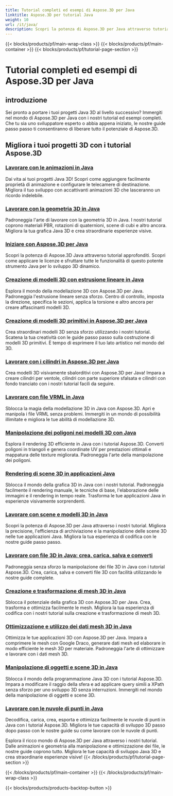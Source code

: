 ```yaml
---
title: Tutorial completi ed esempi di Aspose.3D per Java
linktitle: Aspose.3D per tutorial Java
weight: 10
url: /it/java/
description: Scopri la potenza di Aspose.3D per Java attraverso tutorial completi. Migliora i tuoi progetti Java 3D con tutorial su animazioni, geometria, licenze e altro ancora!
---
```


{{< blocks/products/pf/main-wrap-class >}}
{{< blocks/products/pf/main-container >}}
{{< blocks/products/pf/tutorial-page-section >}}

# Tutorial completi ed esempi di Aspose.3D per Java

## introduzione

Sei pronto a portare i tuoi progetti Java 3D al livello successivo? Immergiti nel mondo di Aspose.3D per Java con i nostri tutorial ed esempi completi. Che tu sia uno sviluppatore esperto o abbia appena iniziato, le nostre guide passo passo ti consentiranno di liberare tutto il potenziale di Aspose.3D.

## Migliora i tuoi progetti 3D con i tutorial Aspose.3D

### [Lavorare con le animazioni in Java](./animations/)

Dai vita ai tuoi progetti Java 3D! Scopri come aggiungere facilmente proprietà di animazione e configurare le telecamere di destinazione. Migliora il tuo sviluppo con accattivanti animazioni 3D che lasceranno un ricordo indelebile.

### [Lavorare con la geometria 3D in Java](./geometry/)

Padroneggia l'arte di lavorare con la geometria 3D in Java. I nostri tutorial coprono materiali PBR, rotazioni di quaternioni, scene di cubi e altro ancora. Migliora la tua grafica Java 3D e crea straordinarie esperienze visive.

### [Iniziare con Aspose.3D per Java](./licensing/)

Scopri la potenza di Aspose.3D Java attraverso tutorial approfonditi. Scopri come applicare le licenze e sfruttare tutte le funzionalità di questo potente strumento Java per lo sviluppo 3D dinamico.

### [Creazione di modelli 3D con estrusione lineare in Java](./linear-extrusion/)

Esplora il mondo della modellazione 3D con Aspose.3D per Java. Padroneggia l'estrusione lineare senza sforzo. Centro di controllo, imposta la direzione, specifica le sezioni, applica la torsione e altro ancora per creare affascinanti modelli 3D.

### [Creazione di modelli 3D primitivi in Aspose.3D per Java](./primitive-3d-models/)

Crea straordinari modelli 3D senza sforzo utilizzando i nostri tutorial. Scatena la tua creatività con le guide passo passo sulla costruzione di modelli 3D primitivi. È tempo di esprimere il tuo lato artistico nel mondo del 3D.

### [Lavorare con i cilindri in Aspose.3D per Java](./cylinders/)

Crea modelli 3D visivamente sbalorditivi con Aspose.3D per Java! Impara a creare cilindri per ventole, cilindri con parte superiore sfalsata e cilindri con fondo tranciato con i nostri tutorial facili da seguire.

### [Lavorare con file VRML in Java](./vrml-files/)

Sblocca la magia della modellazione 3D in Java con Aspose.3D. Apri e manipola i file VRML senza problemi. Immergiti in un mondo di possibilità illimitate e migliora le tue abilità di modellazione 3D.

### [Manipolazione dei poligoni nei modelli 3D con Java](./polygon/)

Esplora il rendering 3D efficiente in Java con i tutorial Aspose.3D. Converti poligoni in triangoli e genera coordinate UV per prestazioni ottimali e mappatura delle texture migliorata. Padroneggia l'arte della manipolazione dei poligoni.

### [Rendering di scene 3D in applicazioni Java](./rendering-3d-scenes/)

Sblocca il mondo della grafica 3D in Java con i nostri tutorial. Padroneggia facilmente il rendering manuale, le tecniche di base, l'elaborazione delle immagini e il rendering in tempo reale. Trasforma le tue applicazioni Java in esperienze visivamente sorprendenti.

### [Lavorare con scene e modelli 3D in Java](./3d-scenes-and-models/)

Scopri la potenza di Aspose.3D per Java attraverso i nostri tutorial. Migliora la precisione, l'efficienza di archiviazione e la manipolazione delle scene 3D nelle tue applicazioni Java. Migliora la tua esperienza di codifica con le nostre guide passo passo.

### [Lavorare con file 3D in Java: crea, carica, salva e converti](./load-and-save/)

Padroneggia senza sforzo la manipolazione dei file 3D in Java con i tutorial Aspose.3D. Crea, carica, salva e converti file 3D con facilità utilizzando le nostre guide complete.

### [Creazione e trasformazione di mesh 3D in Java](./transforming-3d-meshes/)

Sblocca il potenziale della grafica 3D con Aspose.3D per Java. Crea, trasforma e ottimizza facilmente le mesh. Migliora la tua esperienza di codifica con i nostri tutorial sulla creazione e trasformazione di mesh 3D.

### [Ottimizzazione e utilizzo dei dati mesh 3D in Java](./3d-mesh-data/)

Ottimizza le tue applicazioni 3D con Aspose.3D per Java. Impara a comprimere le mesh con Google Draco, generare dati mesh ed elaborare in modo efficiente le mesh 3D per materiale. Padroneggia l'arte di ottimizzare e lavorare con i dati mesh 3D.

### [Manipolazione di oggetti e scene 3D in Java](./3d-objects-and-scenes/)

Sblocca il mondo della programmazione Java 3D con i tutorial Aspose.3D. Impara a modificare il raggio della sfera e ad applicare query simili a XPath senza sforzo per uno sviluppo 3D senza interruzioni. Immergiti nel mondo della manipolazione di oggetti e scene 3D.

### [Lavorare con le nuvole di punti in Java](./point-clouds/)

Decodifica, carica, crea, esporta e ottimizza facilmente le nuvole di punti in Java con i tutorial Aspose.3D. Migliora le tue capacità di sviluppo 3D passo dopo passo con le nostre guide su come lavorare con le nuvole di punti.

Esplora il ricco mondo di Aspose.3D per Java attraverso i nostri tutorial. Dalle animazioni e geometria alla manipolazione e ottimizzazione dei file, le nostre guide coprono tutto. Migliora le tue capacità di sviluppo Java 3D e crea straordinarie esperienze visive!
{{< /blocks/products/pf/tutorial-page-section >}}

{{< /blocks/products/pf/main-container >}}
{{< /blocks/products/pf/main-wrap-class >}}

{{< blocks/products/products-backtop-button >}}
